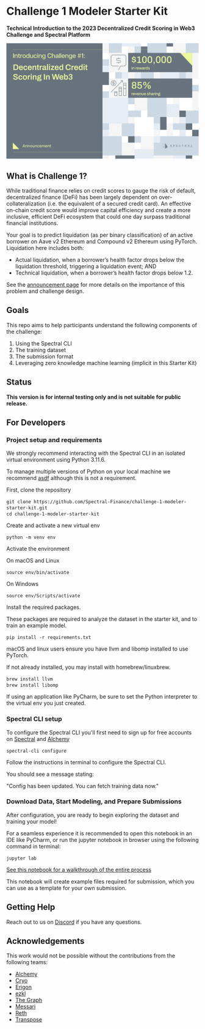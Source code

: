 # Challenge 1 Modeler Starter Kit
**Technical Introduction to the 2023 Decentralized Credit Scoring in Web3 Challenge and Spectral Platform** 

![](./assets/challenge-1-hero.png)


## What is Challenge 1?

While traditional finance relies on credit scores to gauge the risk of default, decentralized finance (DeFi) has been largely dependent on over-collateralization (i.e. the equivalent of a secured credit card). An effective on-chain credit score would improve capital efficiency and create a more inclusive, efficient DeFi ecosystem that could one day surpass traditional financial institutions.

Your goal is to predict liquidation (as per binary classification) of an active borrower on Aave v2 Ethereum and Compound v2 Ethereum using PyTorch. Liquidation here includes both:

* Actual liquidation, when a borrower’s health factor drops below the liquidation threshold, triggering a liquidation event; AND
* Technical liquidation, when a borrower’s health factor drops below 1.2.


See the [announcement page](https://blog.spectral.finance/challenge-1-credit-scoring-web3/) for more details on the importance of this problem and challenge design.

## Goals
This repo aims to help participants understand the following components of the challenge:
1. Using the Spectral CLI
2. The training dataset
3. The submission format
4. Leveraging zero knowledge machine learning (implicit in this Starter Kit)


## Status

**This version is for internal testing only and is not suitable for public release.** 



## For Developers


### Project setup and requirements
We strongly recommend interacting with the Spectral CLI in an isolated virtual environment using Python 3.11.6.

To manage multiple versions of Python on your local machine we recommend [asdf](https://asdf-vm.com/) although this is not a requirement. 


First, clone the repository
```
git clone https://github.com/Spectral-Finance/challenge-1-modeler-starter-kit.git
cd challenge-1-modeler-starter-kit
```

Create and activate a new virtual env
```
python -m venv env
```

Activate the environment

On macOS and Linux
```
source env/bin/activate
```

On Windows
```
source env/Scripts/activate
```

Install the required packages. 

These packages are required to analyze the dataset in the starter kit, and to train an example model.  
```
pip install -r requirements.txt
```
macOS and linux users ensure you have llvm and libomp installed to use PyTorch.

If not already installed, you may install with homebrew/linuxbrew.
```
brew install llvm
brew install libomp
```


If using an application like PyCharm, be sure to set the Python interpreter to the virtual env you just created.

### Spectral CLI setup

To configure the Spectral CLI you'll first need to sign up for free accounts on [Spectral](https://www.app.dev.spectral.finance/profile) and [Alchemy](https://www.alchemy.com/?ref=github.spectral.finance)

```
spectral-cli configure
```
Follow the instructions in terminal to configure the Spectral CLI.


You should see a message stating:

"Config has been updated. You can fetch training data now."



### Download Data, Start Modeling, and Prepare Submissions

After configuration, you are ready to begin exploring the dataset and training your model!

For a seamless experience it is recommended to open this notebook in an IDE like PyCharm,
or run the jupyter notebook in browser using the following command in terminal:
```
jupyter lab
```

[See this notebook for a walkthrough of the entire process](./modeler_starter_kit.ipynb)

This notebook will create example files required for submission, which you can use as a template for your own submission.

## Getting Help
Reach out to us on [Discord](https://discord.com/invite/Vqwhxva7Y2) if you have any questions.

## Acknowledgements
This work would not be possible without the contributions from the following teams:
* [Alchemy](https://www.alchemy.com/?ref=github.spectral.finance)
* [Cryo](https://github.com/paradigmxyz/cryo?ref=github.spectral.finance)
* [Erigon](https://erigon.ch/?ref=github.spectral.finance)
* [ezkl](https://github.com/zkonduit/ezkl?ref=github.spectral.finance)
* [The Graph](https://thegraph.com/?ref=github.spectral.finance)
* [Messari](https://subgraphs.messari.io/?ref=github.spectral.finance)
* [Reth](https://github.com/paradigmxyz/reth?ref=github.spectral.finance)
* [Transpose](https://www.transpose.io/?ref=github.spectral.finance)